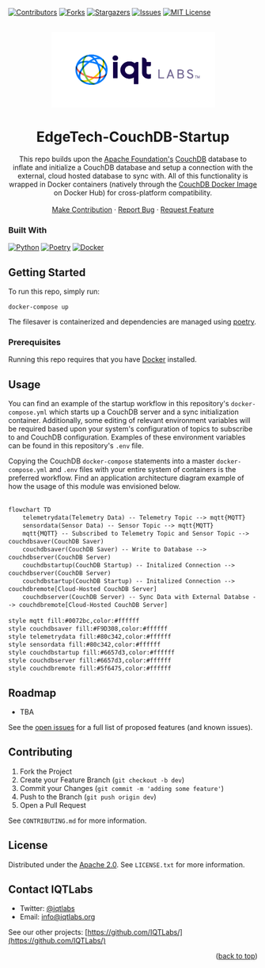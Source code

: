 <a name="readme-top"></a>

[contributors-shield]: https://img.shields.io/github/contributors/IQTLabs/edgetech-couchdb-startup.svg?style=for-the-badge
[contributors-url]: https://github.com/IQTLabs/edgetech-couchdb-startup/graphs/contributors
[forks-shield]: https://img.shields.io/github/forks/IQTLabs/edgetech-couchdb-startup.svg?style=for-the-badge
[forks-url]: https://github.com/IQTLabs/edgetech-couchdb-startup/network/members
[stars-shield]: https://img.shields.io/github/stars/IQTLabs/edgetech-couchdb-startup.svg?style=for-the-badge
[stars-url]: https://github.com/IQTLabs/edgetech-couchdb-startup/stargazers
[issues-shield]: https://img.shields.io/github/issues/IQTLabs/edgetech-couchdb-startup.svg?style=for-the-badge
[issues-url]: https://github.com/IQTLabs/edgetech-couchdb-startup/issues
[license-shield]: https://img.shields.io/github/license/IQTLabs/edgetech-couchdb-startup.svg?style=for-the-badge
[license-url]: https://github.com/IQTLabs/edgetech-couchdb-startup/blob/master/LICENSE.txt
[product-screenshot]: images/screenshot.png

[Python]: https://img.shields.io/badge/python-000000?style=for-the-badge&logo=python
[Python-url]: https://www.python.org
[Poetry]: https://img.shields.io/badge/poetry-20232A?style=for-the-badge&logo=poetry
[Poetry-url]: https://python-poetry.org
[Docker]: https://img.shields.io/badge/docker-35495E?style=for-the-badge&logo=docker
[Docker-url]: https://www.docker.com

[![Contributors][contributors-shield]][contributors-url]
[![Forks][forks-shield]][forks-url]
[![Stargazers][stars-shield]][stars-url]
[![Issues][issues-shield]][issues-url]
[![MIT License][license-shield]][license-url]

<br />
<div align="center">
  <a href="https://iqtlabs.org/">
    <img src="images/logo.png" alt="Logo" width="331" height="153">
  </a>

<h1 align="center">EdgeTech-CouchDB-Startup</h1>

  <p align="center">
    This repo builds upon the <a href="https://www.apache.org">Apache Foundation's</a> <a href="https://couchdb.apache.org">CouchDB</a> database to inflate and initialize a CouchDB database and setup a connection with the external, cloud hosted database to sync with. All of this functionality is wrapped in Docker containers (natively through the <a href="https://hub.docker.com/_/couchdb">CouchDB Docker Image</a> on Docker Hub) for cross-platform compatibility. 
    <br/>
    <br/>
    <a href="https://github.com/IQTLabs/edgetech-couchdb-startup/pulls">Make Contribution</a>
    ·
    <a href="https://github.com/IQTLabs/edgetech-couchdb-startup/issues">Report Bug</a>
    ·
    <a href="https://github.com/IQTLabs/edgetech-couchdb-startup/issues">Request Feature</a>
  </p>
</div>

### Built With

[![Python][Python]][Python-url]
[![Poetry][Poetry]][Poetry-url]
[![Docker][Docker]][Docker-url]

## Getting Started

To run this repo, simply run:

```
docker-compose up
```

The filesaver is containerized and dependencies are managed using [poetry]("https://python-poetry.org"). 

### Prerequisites

Running this repo requires that you have [Docker](https://www.docker.com) installed. 

## Usage

You can find an example of the startup workflow in this repository's `docker-compose.yml` which starts up a CouchDB server and a sync initialization container. Additionally, some editing of relevant environment variables will be required based upon your system's configuration of topics to subscribe to and CouchDB configuration. Examples of these environment variables can be found in this repository's `.env` file. 

Copying the CouchDB `docker-compose` statements into a master `docker-compose.yml` and  `.env` files with your entire system of containers is the preferred workflow. Find an application architecture diagram example of how the usage of this module was envisioned below.

```mermaid 

flowchart TD
    telemetrydata(Telemetry Data) -- Telemetry Topic --> mqtt{MQTT}
    sensordata(Sensor Data) -- Sensor Topic --> mqtt{MQTT}
    mqtt{MQTT} -- Subscribed to Telemetry Topic and Sensor Topic --> couchdbsaver(CouchDB Saver)
    couchdbsaver(CouchDB Saver) -- Write to Database --> couchdbserver(CouchDB Server)
    couchdbstartup(CouchDB Startup) -- Initalized Connection --> couchdbserver(CouchDB Server)
    couchdbstartup(CouchDB Startup) -- Initalized Connection --> couchdbremote[Cloud-Hosted CouchDB Server]
    couchdbserver(CouchDB Server) -- Sync Data with External Databse --> couchdbremote[Cloud-Hosted CouchDB Server]

style mqtt fill:#0072bc,color:#ffffff
style couchdbsaver fill:#F9D308,color:#ffffff
style telemetrydata fill:#80c342,color:#ffffff
style sensordata fill:#80c342,color:#ffffff
style couchdbstartup fill:#6657d3,color:#ffffff
style couchdbserver fill:#6657d3,color:#ffffff
style couchdbremote fill:#5f6475,color:#ffffff

```

## Roadmap

- TBA

See the [open issues](https://github.com/github_username/repo_name/issues) for a full list of proposed features (and known issues).

## Contributing

1. Fork the Project
2. Create your Feature Branch (`git checkout -b dev`)
3. Commit your Changes (`git commit -m 'adding some feature'`)
4. Push to the Branch (`git push origin dev`)
5. Open a Pull Request

See `CONTRIBUTING.md` for more information.

## License

Distributed under the [Apache 2.0](https://github.com/IQTLabs/edgetech-couchdb-startup/blob/main/LICENSE). See `LICENSE.txt` for more information.

## Contact IQTLabs

  - Twitter: [@iqtlabs](https://twitter.com/iqtlabs)
  - Email: info@iqtlabs.org

See our other projects: [https://github.com/IQTLabs/](https://github.com/IQTLabs/)

<p align="right">(<a href="#readme-top">back to top</a>)</p>




